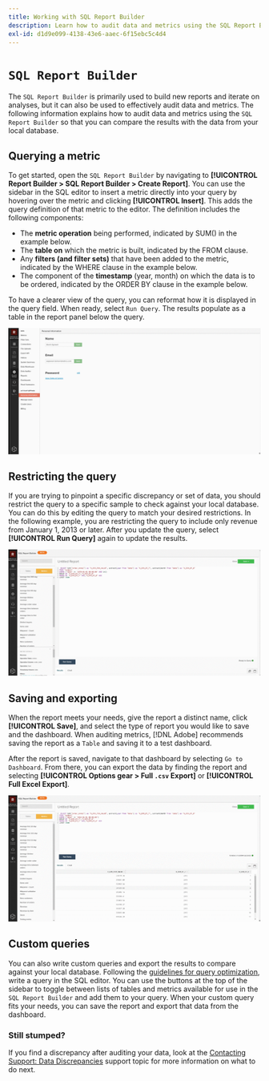 ```yaml
---
title: Working with SQL Report Builder
description: Learn how to audit data and metrics using the SQL Report Builder so that you can compare the results with the data from your local database.
exl-id: d1d9e099-4138-43e6-aaec-6f15ebc5c4d4
---
```

# `SQL Report Builder`

The `SQL Report Builder` is primarily used to build new reports and iterate on analyses, but it can also be used to effectively audit data and metrics. The following information explains how to audit data and metrics using the `SQL Report Builder` so that you can compare the results with the data from your local database.

## Querying a metric

To get started, open the `SQL Report Builder` by navigating to **[!UICONTROL Report Builder > SQL Report Builder > Create Report]**. You can use the sidebar in the SQL editor to insert a metric directly into your query by hovering over the metric and clicking **[!UICONTROL Insert]**. This adds the query definition of that metric to the editor. The definition includes the following components:

-  The **metric operation** being performed, indicated by SUM() in the example below.
-  The **table on** which the metric is built, indicated by the FROM clause.
-  Any **filters (and filter sets)** that have been added to the metric, indicated by the WHERE clause in the example below.
-  The component of the **timestamp** (year, month) on which the data is to be ordered, indicated by the ORDER BY clause in the example below.

To have a clearer view of the query, you can reformat how it is displayed in the query field. When ready, select `Run Query`. The results populate as a table in the report panel below the query.

![](../../assets/run-query-results.gif)

## Restricting the query

If you are trying to pinpoint a specific discrepancy or set of data, you should restrict the query to a specific sample to check against your local database. You can do this by editing the query to match your desired restrictions. In the following example, you are restricting the query to include only revenue from January 1, 2013 or later. After you update the query, select **[!UICONTROL Run Query]** again to update the results.

![](../../assets/restricting-query.gif)

## Saving and exporting

When the report meets your needs, give the report a distinct name, click **[!UICONTROL Save]**, and select the type of report you would like to save and the dashboard. When auditing metrics, [!DNL Adobe] recommends saving the report as a `Table` and saving it to a test dashboard.

After the report is saved, navigate to that dashboard by selecting `Go to Dashboard`. From there, you can export the data by finding the report and selecting **[!UICONTROL Options gear > Full `.csv` Export]** or **[!UICONTROL Full Excel Export]**.

![](../../assets/export-dboard-data.gif)

## Custom queries

You can also write custom queries and export the results to compare against your local database. Following the [guidelines for query optimization](../../best-practices/optimizing-your-sql-queries.md), write a query in the SQL editor. You can use the buttons at the top of the sidebar to toggle between lists of tables and metrics available for use in the `SQL Report Builder` and add them to your query. When your custom query fits your needs, you can save the report and export that data from the dashboard.

### Still stumped?

If you find a discrepancy after auditing your data, look at the [Contacting Support: Data Discrepancies](https://experienceleague.adobe.com/docs/commerce-knowledge-base/kb/troubleshooting/miscellaneous/mbi-data-discrepancies.html?lang=en) support topic for more information on what to do next.
